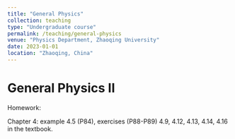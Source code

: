 ```yaml
---
title: "General Physics"
collection: teaching
type: "Undergraduate course"
permalink: /teaching/general-physics
venue: "Physics Department, Zhaoqing University"
date: 2023-01-01
location: "Zhaoqing, China"
---
```


General Physics II
====

Homework:

Chapter 4: example 4.5 (P84), exercises (P88-P89) 4.9, 4.12, 4.13, 4.14, 4.16 in the textbook.
